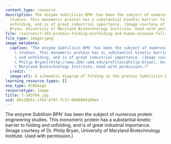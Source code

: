 ```yaml
---
content_type: resource
description: The enzyme Subtilisin BPN' has been the subject of numerous protein engineering
  studies. This monomeric protein has a substantial kinetic barrier to folding and
  unfolding, and is of great industrial importance. (Image courtesy of Dr. Philip
  Bryan, University of Maryland Biotechnology Institute. Used with permission.)
file: /courses/7-343-protein-folding-misfolding-and-human-disease-fall-2004/80c28b511fb46f977c176996809109e4_7-343f04.jpg
file_type: image/jpeg
image_metadata:
  caption: "The enzyme Subtilisin BPN' has been the subject of numerous protein engineering\
    \ studies. This monomeric protein has a\_substantial kinetic barrier to folding\
    \ and unfolding, and is of great industrial importance. (Image courtesy of [Dr.\
    \ Philip Bryan](http://www.ibbr.umd.edu/profiles/philip-bryan), University of\
    \ Maryland Biotechnology Institute. Used with permission.)"
  credit: ''
  image-alt: A schematic diagram of folding in the protein Subtilisin BPN'.
learning_resource_types: []
ocw_type: OCWImage
resourcetype: Image
title: 7-343f04.jpg
uid: 80c28b51-1fb4-6f97-7c17-6996809109e4
---
```

The enzyme Subtilisin BPN' has been the subject of numerous protein engineering studies. This monomeric protein has a substantial kinetic barrier to folding and unfolding, and is of great industrial importance. (Image courtesy of Dr. Philip Bryan, University of Maryland Biotechnology Institute. Used with permission.)

